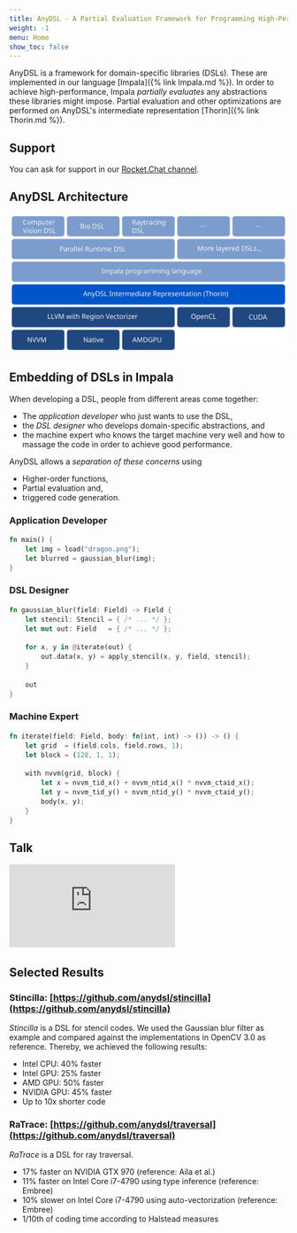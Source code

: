 ```yaml
---
title: AnyDSL - A Partial Evaluation Framework for Programming High-Performance Libraries
weight: -1
menu: Home
show_toc: false
---
```


AnyDSL is a framework for domain-specific libraries (DSLs).
These are implemented in our language [Impala]({% link Impala.md %}).
In order to achieve high-performance, Impala *partially evaluates* any abstractions these libraries might impose.
Partial evaluation and other optimizations are performed on AnyDSL's intermediate representation [Thorin]({% link Thorin.md %}).

## Support

You can ask for support in our [Rocket.Chat channel](https://open.rocket.chat/channel/anydsl).

## AnyDSL Architecture

![AnyDSL Architecture](images/anydsl-architecture.svg)

## Embedding of DSLs in Impala

When developing a DSL, people from different areas come together:
- The *application developer* who just wants to use the DSL,
- the *DSL designer* who develops domain-specific abstractions, and
- the machine expert who knows the target machine very well and how to massage the code in order to achieve good performance.

AnyDSL allows a *separation of these concerns* using
- Higher-order functions,
- Partial evaluation and,
- triggered code generation.

### Application Developer

```rust
fn main() {
    let img = load("dragon.png");
    let blurred = gaussian_blur(img);
}
```

### DSL Designer

```rust
fn gaussian_blur(field: Field) -> Field {
    let stencil: Stencil = { /* ... */ };
    let mut out: Field   = { /* ... */ };

    for x, y in @iterate(out) {
        out.data(x, y) = apply_stencil(x, y, field, stencil);
    }

    out
}
```

### Machine Expert

```rust
fn iterate(field: Field, body: fn(int, int) -> ()) -> () {
    let grid  = (field.cols, field.rows, 1);
    let block = (128, 1, 1);

    with nvvm(grid, block) {
        let x = nvvm_tid_x() + nvvm_ntid_x() * nvvm_ctaid_x();
        let y = nvvm_tid_y() + nvvm_ntid_y() * nvvm_ctaid_y();
        body(x, y);
    }
}
```

## Talk

<div class="article__video article__video--16by9">
<iframe src="https://www.youtube.com/embed/pIJga3ioFBs" frameborder="0" allowfullscreen></iframe>
</div>

## Selected Results

### Stincilla: [https://github.com/anydsl/stincilla](https://github.com/anydsl/stincilla)

*Stincilla* is a DSL for stencil codes.
We used the Gaussian blur filter as example and compared against the implementations in OpenCV 3.0 as reference.
Thereby, we achieved the following results:
- Intel CPU: 40% faster
- Intel GPU: 25% faster
- AMD GPU: 50% faster
- NVIDIA GPU: 45% faster
- Up to 10x shorter code

### RaTrace: [https://github.com/anydsl/traversal](https://github.com/anydsl/traversal)

*RaTrace* is a DSL for ray traversal.
- 17% faster on NVIDIA GTX 970 (reference: Aila et al.)
- 11% faster on Intel Core i7-4790 using type inference (reference: Embree)
- 10% slower on Intel Core i7-4790 using auto-vectorization (reference: Embree)
- 1/10th of coding time according to Halstead measures
